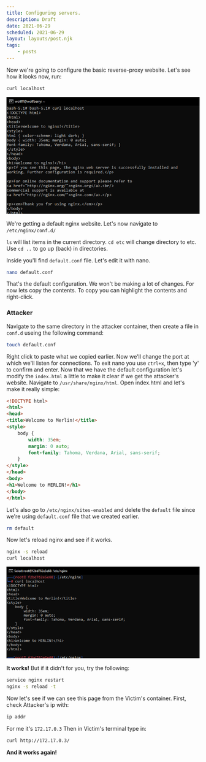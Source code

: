```yaml
---
title: Configuring servers.
description: Draft
date: 2021-06-29
scheduled: 2021-06-29
layout: layouts/post.njk
tags:
    - posts
---
```


Now we're going to configure the basic reverse-proxy website.
Let's see how it looks now, run:

``` bash
curl localhost
```
![console prtsc](/img/remote/curl-localhost-proxy.png)

We're getting a default nginx website.
Let's now navigate to `/etc/nginx/conf.d/`

`ls` will list items in the current directory.
`cd etc` will change directory to etc. 
Use `cd ..` to go up (back) in directories.

Inside you'll find `default.conf` file. Let's edit it with nano.

``` bash
nano default.conf
```

That's the default configuration. We won't be making a lot of changes.
For now lets copy the contents. To copy you can highlight the contents and right-click.

### Attacker
Navigate to the same directory in the attacker container, then create a file in `conf.d` useing the following command:

``` bash
touch default.conf
```
Right click to paste what we copied earlier.
Now we'll change the port at which we'll listen for connections.
To exit nano you use `ctrl+x`, then type 'y' to confirm and enter.
Now that we have the default configuration let's modify the `index.html` a little to make it clear if we get the attacker's website.
Navigate to `/usr/share/nginx/html`.
Open index.html and let's make it really simple:

``` html
<!DOCTYPE html>
<html>
<head>
<title>Welcome to Merlin!</title>
<style>
    body {
        width: 35em;
        margin: 0 auto;
        font-family: Tahoma, Verdana, Arial, sans-serif;
    }
</style>
</head>
<body>
<h1>Welcome to MERLIN!</h1>
</body>
</html>
```

Let's also go to `/etc/nginx/sites-enabled` and delete the `default` file since we're using `default.conf` file that we created earlier.

``` bash
rm default
```
Now let's reload nginx and see if it works.

``` bash
nginx -s reload
curl localhost
```

![console prtsc](/img/remote/curl-localhost-attacker.png)

**It works!**
But if it didn't for you, try the following:

``` bash
service nginx restart
nginx -s reload -t
```

Now let's see if we can see this page from the Victim's container.
First, check Attacker's ip with:

``` bash
ip addr
```
For me it's `172.17.0.3`
Then in Victim's terminal type in:

``` bash
curl http://172.17.0.3/
```

**And it works again!**